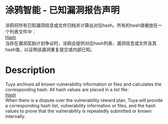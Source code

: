 # 涂鸦智能 - 已知漏洞报告声明

涂鸦将所有已知漏洞信息或文件归档并计算出对应hash。所有的hash值被放在一个列表文件中：<br>
[Hash](https://github.com/TuyaSecurity/Public/blob/master/hash.md)<br>
当存在漏洞奖励计划争议时，涂鸦会提供对应hash列表、漏洞信息或文件及其hash值，以证明该漏洞重复提交或内部已知。

# Description

Tuya archives all known vulnerability information or files and calculates the corresponding hash. All hash values are placed in a list file: <br>
[Hash](https://github.com/TuyaSecurity/Public/blob/master/hash.md)<br>
When there is a dispute over the vulnerability reward plan, Tuya will provide a corresponding hash list, vulnerability information or files, and the hash values to prove that the vulnerability is repeatedly submitted or known internally.
